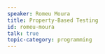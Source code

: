 ```yaml
---
speaker: Romeu Moura
title: Property-Based Testing
id: romeu-moura
talk: true
topic-category: programming
---
```

